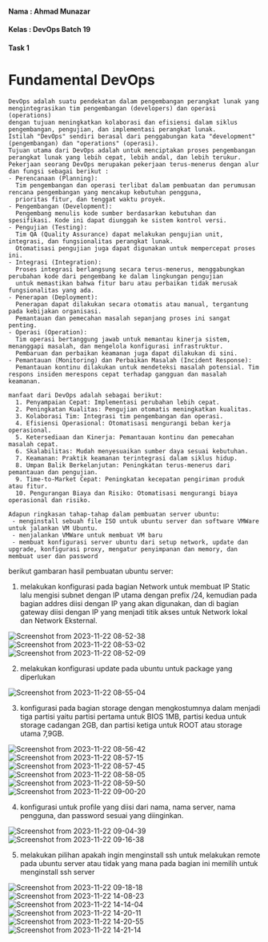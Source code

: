 #### Nama : Ahmad Munazar
#### Kelas : DevOps Batch 19
#### Task 1

# Fundamental DevOps
```
DevOps adalah suatu pendekatan dalam pengembangan perangkat lunak yang mengintegrasikan tim pengembangan (developers) dan operasi (operations) 
dengan tujuan meningkatkan kolaborasi dan efisiensi dalam siklus pengembangan, pengujian, dan implementasi perangkat lunak. 
Istilah "DevOps" sendiri berasal dari penggabungan kata "development" (pengembangan) dan "operations" (operasi).
Tujuan utama dari DevOps adalah untuk menciptakan proses pengembangan perangkat lunak yang lebih cepat, lebih andal, dan lebih terukur.
Pekerjaan seorang DevOps merupakan pekerjaan terus-menerus dengan alur dan fungsi sebagai berikut :
- Perencanaan (Planning):
  Tim pengembangan dan operasi terlibat dalam pembuatan dan perumusan rencana pengembangan yang mencakup kebutuhan pengguna, 
  prioritas fitur, dan tenggat waktu proyek.
- Pengembangan (Development):
  Pengembang menulis kode sumber berdasarkan kebutuhan dan spesifikasi. Kode ini dapat diunggah ke sistem kontrol versi.
- Pengujian (Testing):
  Tim QA (Quality Assurance) dapat melakukan pengujian unit, integrasi, dan fungsionalitas perangkat lunak. 
  Otomatisasi pengujian juga dapat digunakan untuk mempercepat proses ini.
- Integrasi (Integration):
  Proses integrasi berlangsung secara terus-menerus, menggabungkan perubahan kode dari pengembang ke dalam lingkungan pengujian
  untuk memastikan bahwa fitur baru atau perbaikan tidak merusak fungsionalitas yang ada.
- Penerapan (Deployment):
  Penerapan dapat dilakukan secara otomatis atau manual, tergantung pada kebijakan organisasi. 
  Pemantauan dan pemecahan masalah sepanjang proses ini sangat penting.
- Operasi (Operation):
  Tim operasi bertanggung jawab untuk memantau kinerja sistem, menanggapi masalah, dan mengelola konfigurasi infrastruktur.
  Pembaruan dan perbaikan keamanan juga dapat dilakukan di sini.
- Pemantauan (Monitoring) dan Perbaikan Masalah (Incident Response):
  Pemantauan kontinu dilakukan untuk mendeteksi masalah potensial. Tim respons insiden merespons cepat terhadap gangguan dan masalah keamanan.
```
```
manfaat dari DevOps adalah sebagai berikut:
  1. Penyampaian Cepat: Implementasi perubahan lebih cepat.
  2. Peningkatan Kualitas: Pengujian otomatis meningkatkan kualitas.
  3. Kolaborasi Tim: Integrasi tim pengembangan dan operasi.
  4. Efisiensi Operasional: Otomatisasi mengurangi beban kerja operasional.
  5. Ketersediaan dan Kinerja: Pemantauan kontinu dan pemecahan masalah cepat.
  6. Skalabilitas: Mudah menyesuaikan sumber daya sesuai kebutuhan.
  7. Keamanan: Praktik keamanan terintegrasi dalam siklus hidup.
  8. Umpan Balik Berkelanjutan: Peningkatan terus-menerus dari pemantauan dan pengujian.
  9. Time-to-Market Cepat: Peningkatan kecepatan pengiriman produk atau fitur.
  10. Pengurangan Biaya dan Risiko: Otomatisasi mengurangi biaya operasional dan risiko.
```
```
Adapun ringkasan tahap-tahap dalam pembuatan server ubuntu:
 - menginstall sebuah file ISO untuk ubuntu server dan software VMWare untuk jalankan VM Ubuntu.
 - menjalankan VMWare untuk membuat VM baru
 - membuat konfigurasi server ubuntu dari setup network, update dan upgrade, konfigurasi proxy, mengatur penyimpanan dan memory, dan membuat user dan password
```
berikut gambaran hasil pembuatan ubuntu server:
1. melakukan konfigurasi pada bagian Network untuk membuat IP Static lalu mengisi subnet dengan IP utama dengan prefix /24, kemudian pada bagian addres diisi dengan IP yang akan digunakan, dan di bagian gateway diisi dengan IP yang menjadi titik akses untuk Network lokal dan Network Eksternal.  

![Screenshot from 2023-11-22 08-52-38](https://github.com/Muna-020/DEVOPS-BATCH-19/assets/74352384/7ce41924-def4-4f2a-b1c3-34a3e64c47d7)
![Screenshot from 2023-11-22 08-53-02](https://github.com/Muna-020/DEVOPS-BATCH-19/assets/74352384/4dc53020-2f57-440a-a180-b21a6c6247bc)
![Screenshot from 2023-11-22 08-52-09](https://github.com/Muna-020/DEVOPS-BATCH-19/assets/74352384/d25e86af-73a6-4300-955a-1b4e37dd0a29)

2. melakukan konfigurasi update pada ubuntu untuk package yang diperlukan

![Screenshot from 2023-11-22 08-55-04](https://github.com/Muna-020/DEVOPS-BATCH-19/assets/74352384/f1b9b39c-1d76-4295-badb-2c25dd3edc21)

3. konfigurasi pada bagian storage dengan mengkostumnya dalam menjadi tiga partisi yaitu partisi pertama untuk BIOS 1MB, partisi kedua untuk storage cadangan 2GB, dan partisi ketiga untuk ROOT atau storage utama 7,9GB.

![Screenshot from 2023-11-22 08-56-42](https://github.com/Muna-020/DEVOPS-BATCH-19/assets/74352384/807f198e-62ab-4ef3-9cf7-10e8e019d08f)
![Screenshot from 2023-11-22 08-57-15](https://github.com/Muna-020/DEVOPS-BATCH-19/assets/74352384/6239ddfa-53b4-4b07-b584-316358a03bcf)
![Screenshot from 2023-11-22 08-57-45](https://github.com/Muna-020/DEVOPS-BATCH-19/assets/74352384/beeb5e9b-d534-486e-8e15-7de7cce28883)
![Screenshot from 2023-11-22 08-58-05](https://github.com/Muna-020/DEVOPS-BATCH-19/assets/74352384/1a50ed07-7a65-4236-a3fe-e2f22b587f62)
![Screenshot from 2023-11-22 08-59-50](https://github.com/Muna-020/DEVOPS-BATCH-19/assets/74352384/092591a6-5620-4837-bb07-ff0c70967b34)
![Screenshot from 2023-11-22 09-00-20](https://github.com/Muna-020/DEVOPS-BATCH-19/assets/74352384/9f553298-c172-49a1-85ce-2c8040431615)

4.  konfigurasi untuk profile yang diisi dari nama, nama server, nama pengguna, dan password sesuai yang diinginkan.

![Screenshot from 2023-11-22 09-04-39](https://github.com/Muna-020/DEVOPS-BATCH-19/assets/74352384/06396d60-893e-477a-b809-e0e56d92b23c)
![Screenshot from 2023-11-22 09-16-38](https://github.com/Muna-020/DEVOPS-BATCH-19/assets/74352384/65ab0a2e-f6e7-4f39-bcc3-863ecac3bd4c)

5. melakukan pilihan apakah ingin menginstall ssh untuk melakukan remote pada ubuntu server atau tidak yang mana pada bagian ini memilih untuk menginstall ssh server

![Screenshot from 2023-11-22 09-18-18](https://github.com/Muna-020/DEVOPS-BATCH-19/assets/74352384/0e4d86f2-d6dd-4548-92a4-da94f82926ac)
![Screenshot from 2023-11-22 14-08-23](https://github.com/Muna-020/DEVOPS-BATCH-19/assets/74352384/8ab2c7c3-be87-4923-9df1-0fc80b58e540)
![Screenshot from 2023-11-22 14-14-04](https://github.com/Muna-020/DEVOPS-BATCH-19/assets/74352384/bdb0d81e-bfbf-4477-bccd-b67a02f1d24b)
![Screenshot from 2023-11-22 14-20-11](https://github.com/Muna-020/DEVOPS-BATCH-19/assets/74352384/40fcd6d6-083d-43bb-8384-5daee2ceef21)
![Screenshot from 2023-11-22 14-20-55](https://github.com/Muna-020/DEVOPS-BATCH-19/assets/74352384/d806fe5a-ecc2-432a-801d-010bfa06c4dc)
![Screenshot from 2023-11-22 14-21-14](https://github.com/Muna-020/DEVOPS-BATCH-19/assets/74352384/60753677-49f2-415b-b8f8-962787cac044)

